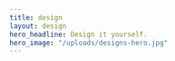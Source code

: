 ```yaml
---
title: design
layout: design
hero_headline: Design it yourself.
hero_image: "/uploads/designs-hero.jpg"
---
```



